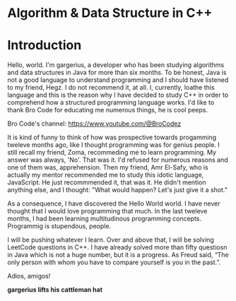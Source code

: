 # Algorithm &amp; Data Structure in C++

# Introduction

Hello, world. I'm gargerius, a developer who has been studying algorithms and data structures in Java for more than six months. To be honest, Java is not a good language to understand programming and I should have listened to my friend, Hegz. I do not recommend it, at all. I, currently, loathe this language and this is the reason why I have decided to study C++ in order to comprehend how a structured programming language works. I'd like to thank Bro Code for educating me numerous things, he is cool peeps. 

Bro Code's channel: 
https://www.youtube.com/@BroCodez


It is kind of funny to think of how was prospective towards progamming tweleve months ago, like I thought programming was for genius people. I still recall my friend, Zoma, recommeding me to learn programming. My answer was always, 'No'. That was it. I'd refused for numerous reasons and one of them was, apprehension. Then my friend, Amr El-Safy, who is actually my mentor recommended me to study this idotic language, JavaScript. He just recommmended it, that was it. He didn't mention anything else, and I thought: "What would happen? Let's just give it a shot." 

As a consequence, I have discovered the Hello World world. I have never thought that I would love programming that much. In the last tweleve months, I had been learning multitudinous programming concepts. Programmig is stupendous, people. 


I will be pushing whatever I learn. Over and above that, I will be solving LeetCode questions in C++. I have already solved more than fifty questiosn in Java which is not a huge number, but it is a progress. As Freud said, “The only person with whom you have to compare yourself is you in the past.”. 


Adios, amigos!

**gargerius lifts his cattleman hat** 




